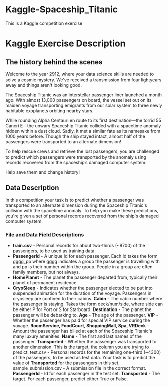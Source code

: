 # Kaggle-Spaceship_Titanic
This is a Kaggle competition exercise


# Kaggle Exercise Description 
## The history behind the scenes

Welcome to the year 2912, where your data science skills are needed to solve a cosmic mystery. We've received a transmission from four lightyears away and things aren't looking good.

The Spaceship Titanic was an interstellar passenger liner launched a month ago. With almost 13,000 passengers on board, the vessel set out on its maiden voyage transporting emigrants from our solar system to three newly habitable exoplanets orbiting nearby stars.

While rounding Alpha Centauri en route to its first destination—the torrid 55 Cancri E—the unwary Spaceship Titanic collided with a spacetime anomaly hidden within a dust cloud. Sadly, it met a similar fate as its namesake from 1000 years before. Though the ship stayed intact, almost half of the passengers were transported to an alternate dimension!



To help rescue crews and retrieve the lost passengers, you are challenged to predict which passengers were transported by the anomaly using records recovered from the spaceship’s damaged computer system.

Help save them and change history!

## Data Description
In this competition your task is to predict whether a passenger was transported to an alternate dimension during the Spaceship Titanic's collision with the spacetime anomaly. To help you make these predictions, you're given a set of personal records recovered from the ship's damaged computer system.

### File and Data Field Descriptions
- **train.csv** - Personal records for about two-thirds (~8700) of the passengers, to be used as training data.
- **PassengerId** - A unique Id for each passenger. Each Id takes the form gggg_pp where gggg indicates a group the passenger is travelling with and pp is their number within the group. People in a group are often family members, but not always.
- **HomePlanet** - The planet the passenger departed from, typically their planet of permanent residence.
- **CryoSleep** - Indicates whether the passenger elected to be put into suspended animation for the duration of the voyage. Passengers in cryosleep are confined to their cabins.
**Cabin** - The cabin number where the passenger is staying. Takes the form deck/num/side, where side can be either P for Port or S for Starboard.
**Destination** - The planet the passenger will be debarking to.
**Age** - The age of the passenger.
**VIP** - Whether the passenger has paid for special VIP service during the voyage.
**RoomService, FoodCourt, ShoppingMall, Spa, VRDeck** - Amount the passenger has billed at each of the Spaceship Titanic's many luxury amenities.
**Name** - The first and last names of the passenger.
**Transported** - Whether the passenger was transported to another dimension. This is the target, the column you are trying to predict.
test.csv - Personal records for the remaining one-third (~4300) of the passengers, to be used as test data. Your task is to predict the value of **Transported** for the passengers in this set.
sample_submission.csv - A submission file in the correct format.
**PassengerId** - Id for each passenger in the test set.
**Transported** - The target. For each passenger, predict either True or False.

